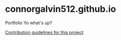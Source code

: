 # connorgalvin512.github.io
Portfolio
Yo what's up?

[Contribution guidelines for this project](text_analyzer.py)
